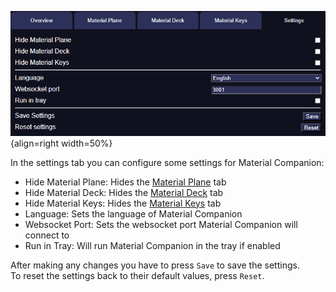 ![img](./img/Settings.png){align=right width=50%}

In the settings tab you can configure some settings for Material Companion:

* Hide Material Plane: Hides the [Material Plane](materialPlane.md) tab
* Hide Material Deck: Hides the [Material Deck](materialDeck.md) tab
* Hide Material Keys: Hides the [Material Keys](materialKeys.md) tab
* Language: Sets the language of Material Companion
* Websocket Port: Sets the websocket port Material Companion will connect to
* Run in Tray: Will run Material Companion in the tray if enabled

After making any changes you have to press `Save` to save the settings.<br>
To reset the settings back to their default values, press `Reset`.